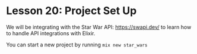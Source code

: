 # Lesson 20: Project Set Up

We will be integrating with the Star War API: https://swapi.dev/ to learn how to handle API integrations with Elixir.

You can start a new project by running `mix new star_wars`

